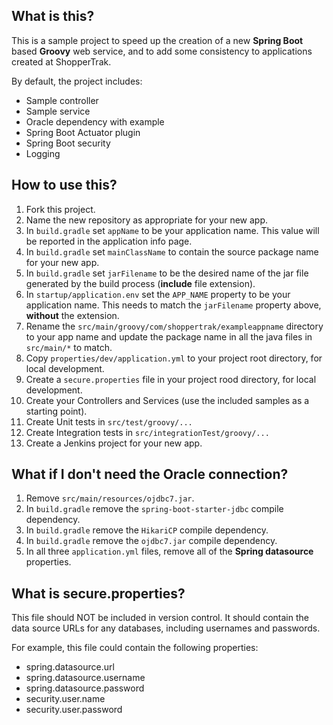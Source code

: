 ## What is this? ##

This is a sample project to speed up the creation of a new **Spring Boot** based **Groovy** web service, and to add some consistency to applications created at ShopperTrak.

By default, the project includes:

* Sample controller
* Sample service
* Oracle dependency with example
* Spring Boot Actuator plugin
* Spring Boot security
* Logging

## How to use this? ##

1. Fork this project.
1. Name the new repository as appropriate for your new app.
1. In `build.gradle` set `appName` to be your application name. This value will be reported in the application info page.
1. In `build.gradle` set `mainClassName` to contain the source package name for your new app.
1. In `build.gradle` set `jarFilename` to be the desired name of the jar file generated by the build process (**include** file extension).
1. In `startup/application.env` set the `APP_NAME` property to be your application name. This needs to match the `jarFilename` property above, **without** the extension.
1. Rename the `src/main/groovy/com/shoppertrak/exampleappname` directory to your app name and update the package name in all the java files in `src/main/*` to match.
1. Copy `properties/dev/application.yml` to your project root directory, for local development.
1. Create a `secure.properties` file in your project rood directory, for local development.
1. Create your Controllers and Services (use the included samples as a starting point).
1. Create Unit tests in `src/test/groovy/...`
1. Create Integration tests in `src/integrationTest/groovy/...`
1. Create a Jenkins project for your new app.

## What if I don't need the Oracle connection? ##

1. Remove `src/main/resources/ojdbc7.jar`.
1. In `build.gradle` remove the `spring-boot-starter-jdbc` compile dependency.
1. In `build.gradle` remove the `HikariCP` compile dependency.
1. In `build.gradle` remove the `ojdbc7.jar` compile dependency.
1. In all three `application.yml` files, remove all of the **Spring datasource** properties.

## What is secure.properties? ##

This file should NOT be included in version control. It should contain the data source URLs for any databases, including usernames and passwords.

For example, this file could contain the following properties:

* spring.datasource.url
* spring.datasource.username
* spring.datasource.password
* security.user.name
* security.user.password